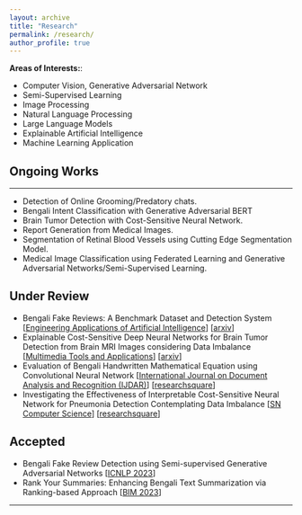 ```yaml
---
layout: archive
title: "Research"
permalink: /research/
author_profile: true
---
```

<b>Areas of Interests:</b>:
* Computer Vision, Generative Adversarial Network
* Semi-Supervised Learning
* Image Processing
* Natural Language Processing
* Large Language Models
* Explainable Artificial Intelligence
* Machine Learning Application

## Ongoing Works
----------------
* Detection of Online Grooming/Predatory chats.
* Bengali Intent Classification with Generative Adversarial BERT
* Brain Tumor Detection with Cost-Sensitive Neural Network.   
* Report Generation from Medical Images.
* Segmentation of Retinal Blood Vessels using Cutting Edge Segmentation Model.
* Medical Image Classification using Federated Learning and Generative Adversarial Networks/Semi-Supervised Learning.
  
## Under Review

* Bengali Fake Reviews: A Benchmark Dataset and Detection System [[Engineering Applications of Artificial Intelligence](https://www.sciencedirect.com/journal/engineering-applications-of-artificial-intelligence)] [[arxiv](https://arxiv.org/abs/2308.01987)]
* Explainable Cost-Sensitive Deep Neural Networks for Brain Tumor Detection from Brain MRI Images considering Data Imbalance [[Multimedia Tools and Applications](https://www.springer.com/journal/11042)] [[arxiv](https://arxiv.org/abs/2308.00608)]
* Evaluation of Bengali Handwritten Mathematical Equation using Convolutional Neural Network [[International Journal on Document Analysis and Recognition (IJDAR)](https://www.springer.com/journal/10032)] [[researchsquare](https://www.researchsquare.com/article/rs-2553612/v1)]
* Investigating the Effectiveness of Interpretable Cost-Sensitive Neural Network for Pneumonia Detection Contemplating Data Imbalance [[SN Computer Science](https://www.springer.com/journal/42979)] [[researchsquare](https://www.researchsquare.com/article/rs-3047442/v1)]

## Accepted
* Bengali Fake Review Detection using Semi-supervised Generative Adversarial Networks [[ICNLP 2023](http://www.icnlp.net/)]
* Rank Your Summaries: Enhancing Bengali Text Summarization via Ranking-based Approach [[BIM 2023](https://confbim.com/)]

__________________________________________________
